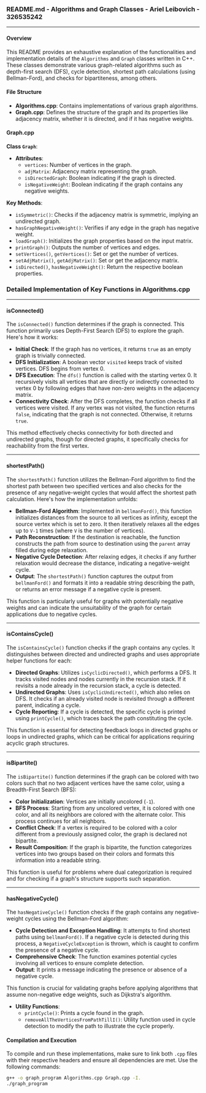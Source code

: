 ### README.md - Algorithms and Graph Classes - Ariel Leibovich - 326535242

---

#### Overview

This README provides an exhaustive explanation of the functionalities and implementation details of the `Algorithms` and `Graph` classes written in C++. These classes demonstrate various graph-related algorithms such as depth-first search (DFS), cycle detection, shortest path calculations (using Bellman-Ford), and checks for bipartiteness, among others.

#### File Structure

- **Algorithms.cpp**: Contains implementations of various graph algorithms.
- **Graph.cpp**: Defines the structure of the graph and its properties like adjacency matrix, whether it is directed, and if it has negative weights.

#### Graph.cpp

**Class `Graph`**:
- **Attributes**:
  - `vertices`: Number of vertices in the graph.
  - `adjMatrix`: Adjacency matrix representing the graph.
  - `isDirectedGraph`: Boolean indicating if the graph is directed.
  - `isNegativeWeight`: Boolean indicating if the graph contains any negative weights.

**Key Methods**:
- `isSymmetric()`: Checks if the adjacency matrix is symmetric, implying an undirected graph.
- `hasGraphNegativeWeight()`: Verifies if any edge in the graph has negative weight.
- `loadGraph()`: Initializes the graph properties based on the input matrix.
- `printGraph()`: Outputs the number of vertices and edges.
- `setVertices()`, `getVertices()`: Set or get the number of vertices.
- `setAdjMatrix()`, `getAdjMatrix()`: Set or get the adjacency matrix.
- `isDirected()`, `hasNegativeWeight()`: Return the respective boolean properties.

### Detailed Implementation of Key Functions in Algorithms.cpp

---

#### isConnected()

The `isConnected()` function determines if the graph is connected. This function primarily uses Depth-First Search (DFS) to explore the graph. Here's how it works:

- **Initial Check**: If the graph has no vertices, it returns `true` as an empty graph is trivially connected.
- **DFS Initialization**: A boolean vector `visited` keeps track of visited vertices. DFS begins from vertex 0.
- **DFS Execution**: The `dfs()` function is called with the starting vertex 0. It recursively visits all vertices that are directly or indirectly connected to vertex 0 by following edges that have non-zero weights in the adjacency matrix.
- **Connectivity Check**: After the DFS completes, the function checks if all vertices were visited. If any vertex was not visited, the function returns `false`, indicating that the graph is not connected. Otherwise, it returns `true`.

This method effectively checks connectivity for both directed and undirected graphs, though for directed graphs, it specifically checks for reachability from the first vertex.

---

#### shortestPath()

The `shortestPath()` function utilizes the Bellman-Ford algorithm to find the shortest path between two specified vertices and also checks for the presence of any negative-weight cycles that would affect the shortest path calculation. Here's how the implementation unfolds:

- **Bellman-Ford Algorithm**: Implemented in `bellmanFord()`, this function initializes distances from the source to all vertices as infinity, except the source vertex which is set to zero. It then iteratively relaxes all the edges up to `V-1` times (where `V` is the number of vertices).
- **Path Reconstruction**: If the destination is reachable, the function constructs the path from source to destination using the `parent` array filled during edge relaxation.
- **Negative Cycle Detection**: After relaxing edges, it checks if any further relaxation would decrease the distance, indicating a negative-weight cycle.
- **Output**: The `shortestPath()` function captures the output from `bellmanFord()` and formats it into a readable string describing the path, or returns an error message if a negative cycle is present.

This function is particularly useful for graphs with potentially negative weights and can indicate the unsuitability of the graph for certain applications due to negative cycles.

---

#### isContainsCycle()

The `isContainsCycle()` function checks if the graph contains any cycles. It distinguishes between directed and undirected graphs and uses appropriate helper functions for each:

- **Directed Graphs**: Utilizes `isCyclicDirected()`, which performs a DFS. It tracks visited nodes and nodes currently in the recursion stack. If it revisits a node already in the recursion stack, a cycle is detected.
- **Undirected Graphs**: Uses `isCyclicUndirected()`, which also relies on DFS. It checks if an already visited node is revisited through a different parent, indicating a cycle.
- **Cycle Reporting**: If a cycle is detected, the specific cycle is printed using `printCycle()`, which traces back the path constituting the cycle.

This function is essential for detecting feedback loops in directed graphs or loops in undirected graphs, which can be critical for applications requiring acyclic graph structures.

---

#### isBipartite()

The `isBipartite()` function determines if the graph can be colored with two colors such that no two adjacent vertices have the same color, using a Breadth-First Search (BFS):

- **Color Initialization**: Vertices are initially uncolored (`-1`).
- **BFS Process**: Starting from any uncolored vertex, it is colored with one color, and all its neighbors are colored with the alternate color. This process continues for all neighbors.
- **Conflict Check**: If a vertex is required to be colored with a color different from a previously assigned color, the graph is declared not bipartite.
- **Result Composition**: If the graph is bipartite, the function categorizes vertices into two groups based on their colors and formats this information into a readable string.

This function is useful for problems where dual categorization is required and for checking if a graph's structure supports such separation.

---

#### hasNegativeCycle()

The `hasNegativeCycle()` function checks if the graph contains any negative-weight cycles using the Bellman-Ford algorithm:

- **Cycle Detection and Exception Handling**: It attempts to find shortest paths using `bellmanFord()`. If a negative cycle is detected during this process, a `NegativeCycleException` is thrown, which is caught to confirm the presence of a negative cycle.
- **Comprehensive Check**: The function examines potential cycles involving all vertices to ensure complete detection.
- **Output**: It prints a message indicating the presence or absence of a negative cycle.

This function is crucial for validating graphs before applying algorithms that assume non-negative edge weights, such as Dijkstra's algorithm.

- **Utility Functions**:
  - `printCycle()`: Prints a cycle found in the graph.
  - `removeAllTheVerticesFromPathTillI()`: Utility function used in cycle detection to modify the path to illustrate the cycle properly.

#### Compilation and Execution

To compile and run these implementations, make sure to link both `.cpp` files with their respective headers and ensure all dependencies are met. Use the following commands:

```bash
g++ -o graph_program Algorithms.cpp Graph.cpp -I.
./graph_program
```
